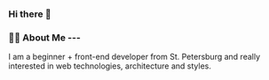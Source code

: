 ### Hi there 👋

### :woman_technologist: About Me ---
I am a beginner + front-end developer from St. Petersburg and really interested in web technologies, architecture and styles.






<img src="https://komarev.com/ghpvc/?username=uglynoize&style=flat-square&color=blue" alt=""/>
